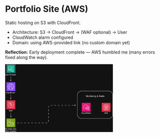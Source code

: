 # Portfolio Site (AWS)

Static hosting on S3 with CloudFront.
- Architecture: S3 → CloudFront → (WAF optional) → User
- CloudWatch alarm configured
- Domain: using AWS-provided link (no custom domain yet)

**Reflection:** Early deployment complete — AWS humbled me (many errors fixed along the way).

<img src="portfolio_site_diagram.png" alt="Portfolio Site Diagram" width="350"/>

